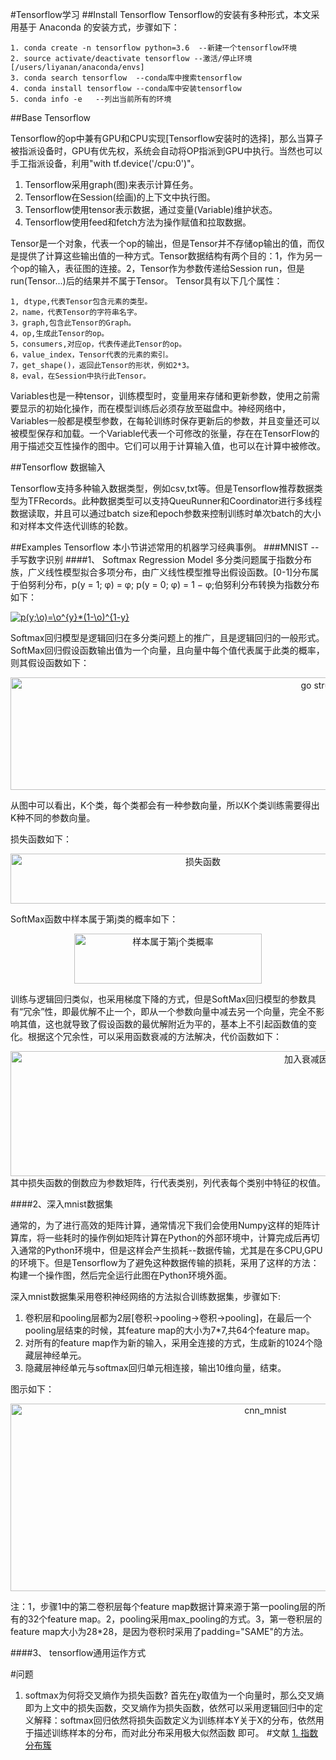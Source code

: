#Tensorflow学习
##Install Tensorflow
Tensorflow的安装有多种形式，本文采用基于 Anaconda 的安装方式，步骤如下：

	1. conda create -n tensorflow python=3.6  --新建一个tensorflow环境
	2. source activate/deactivate tensorflow --激活/停止环境[/users/liyanan/anaconda/envs]
	3. conda search tensorflow  --conda库中搜索tensorflow
	4. conda install tensorflow --conda库中安装tensorflow
	5. conda info -e   --列出当前所有的环境
	 
##Base Tensorflow

Tensorflow的op中兼有GPU和CPU实现[Tensorflow安装时的选择]，那么当算子被指派设备时，GPU有优先权，系统会自动将OP指派到GPU中执行。当然也可以手工指派设备，利用"with tf.device('/cpu:0')"。

1. Tensorflow采用graph(图)来表示计算任务。
2. Tensorflow在Session(绘画)的上下文中执行图。
3. Tensorflow使用tensor表示数据，通过变量(Variable)维护状态。
4. Tensorflow使用feed和fetch方法为操作赋值和拉取数据。

Tensor是一个对象，代表一个op的输出，但是Tensor并不存储op输出的值，而仅是提供了计算这些输出值的一种方式。Tensor数据结构有两个目的：1，作为另一个op的输入，表征图的连接。2，Tensor作为参数传递给Session run，但是run(Tensor...)后的结果并不属于Tensor。
Tensor具有以下几个属性：
	
	1, dtype,代表Tensor包含元素的类型。
	2，name，代表Tensor的字符串名字。
	3，graph,包含此Tensor的Graph。
	4，op,生成此Tensor的op。
	5，consumers,对应op，代表传递此Tensor的op。
	6，value_index，Tensor代表的元素的索引。
	7，get_shape()，返回此Tensor的形状，例如2*3。
	8，eval，在Session中执行此Tensor。
	
Variables也是一种tensor，训练模型时，变量用来存储和更新参数，使用之前需要显示的初始化操作，而在模型训练后必须存放至磁盘中。神经网络中，Variables一般都是模型参数，在每轮训练时保存更新后的参数，并且变量还可以被模型保存和加载。一个Variable代表一个可修改的张量，存在在TensorFlow的用于描述交互性操作的图中。它们可以用于计算输入值，也可以在计算中被修改。


##Tensorflow 数据输入

Tensorflow支持多种输入数据类型，例如csv,txt等。但是Tensorflow推荐数据类型为TFRecords。此种数据类型可以支持QueuRunner和Coordinator进行多线程数据读取，并且可以通过batch size和epoch参数来控制训练时单次batch的大小和对样本文件迭代训练的轮数。


##Examples Tensorflow
本小节讲述常用的机器学习经典事例。
###MNIST  --手写数字识别
####1、 Softmax Regression  Model
多分类问题属于指数分布族，广义线性模型拟合多项分布，由广义线性模型推导出假设函数。[0-1]分布属于伯努利分布，p(y = 1; φ) = φ; p(y = 0; φ) = 1 − φ;伯努利分布转换为指数分布如下：

<a href="http://www.codecogs.com/eqnedit.php?latex=p(y;\o)=\o^{y}*(1-\o)^{1-y}" target="_blank"><img src="http://latex.codecogs.com/gif.latex?p(y;\o)=\o^{y}*(1-\o)^{1-y}" title="p(y;\o)=\o^{y}*(1-\o)^{1-y}" /></a>

Softmax回归模型是逻辑回归在多分类问题上的推广，且是逻辑回归的一般形式。SoftMax回归假设函数输出值为一个向量，且向量中每个值代表属于此类的概率，则其假设函数如下：

<div align=center>
<img src="http://a3.qpic.cn/psb?/V14Ifnin2f6pWC/HY*dcCqTaSB7vMZJ1X8rH1hYeqskgs7KDoKKwfArziQ!/b/dPIAAAAAAAAA&bo=vAYKAgAAAAADB5A!&rf=viewer_4" width="1000" height="180" alt="go struct结构"/>
</div>

从图中可以看出，K个类，每个类都会有一种参数向量，所以K个类训练需要得出K种不同的参数向量。

损失函数如下：

<div align=center>
<img src="http://a3.qpic.cn/psb?/V14Ifnin2f6pWC/Jzo0l1zwMcw0KFRg4U3Rqt1u6667cNrdxptk3yJfZUw!/b/dPIAAAAAAAAA&bo=dAT.AAAAAAADAKs!&rf=viewer_4" width="600" height="80" alt="损失函数"/>
</div>

SoftMax函数中样本属于第j类的概率如下：

<div align=center>
<img src="http://a1.qpic.cn/psb?/V14Ifnin2f6pWC/BjhqA0DU74W8woxRUM2pwF67NA2d7BmZgZTCe.Geazs!/b/dGsBAAAAAAAA&bo=vALOAAAAAAADB1I!&rf=viewer_4" width="300" height="80" alt="样本属于第j个类概率"/>
</div>

训练与逻辑回归类似，也采用梯度下降的方式，但是SoftMax回归模型的参数具有“冗余”性，即最优解不止一个，即从一个参数向量中减去另一个向量，完全不影响其值，这也就导致了假设函数的最优解附近为平的，基本上不引起函数值的变化。根据这个冗余性，可以采用函数衰减的方法解决，代价函数如下：

<div align=center>
<img src="http://a3.qpic.cn/psb?/V14Ifnin2f6pWC/QwHzOnU0MdgZgQKB.6VW5gx2yy1O50P.9*ZgWA9whfU!/b/dPIAAAAAAAAA&bo=8wWAAgAAAAADAFE!&rf=viewer_4" width="1000" height="200" alt="加入衰减因子损失函数"/>
</div>  
其中损失函数的倒数应为参数矩阵，行代表类别，列代表每个类别中特征的权值。

####2、深入mnist数据集

通常的，为了进行高效的矩阵计算，通常情况下我们会使用Numpy这样的矩阵计算库，将一些耗时的操作例如矩阵计算在Python的外部环境中，计算完成后再切入通常的Python环境中，但是这样会产生损耗--数据传输，尤其是在多CPU,GPU的环境下。但是Tensorflow为了避免这种数据传输的损耗，采用了这样的方法：构建一个操作图，然后完全运行此图在Python环境外面。

深入mnist数据集采用卷积神经网络的方法拟合训练数据集，步骤如下:

1. 卷积层和pooling层都为2层[卷积->pooling->卷积->pooling]，在最后一个pooling层结束的时候，其feature map的大小为7*7,共64个feature map。
2. 对所有的feature map作为新的输入，采用全连接的方式，生成新的1024个隐藏层神经单元。
3. 隐藏层神经单元与softmax回归单元相连接，输出10维向量，结束。

图示如下：
<div align=center>
<img src="http://a3.qpic.cn/psb?/V14Ifnin2f6pWC/uZPblmfQcYpVJeC9g3h.aXDQCD9nInBNOa7EYkvKUgM!/b/dPIAAAAAAAAA&bo=bQaAAgAAAAARB9k!&rf=viewer_4" width="800" height="300" alt="cnn_mnist"/>
</div>  

注：1，步骤1中的第二卷积层每个feature map数据计算来源于第一pooling层的所有的32个feature map。2，pooling采用max_pooling的方式。3，第一卷积层的feature map大小为28*28，是因为卷积时采用了padding="SAME"的方法。

####3、 tensorflow通用运作方式



#问题
1. softmax为何将交叉熵作为损失函数?  首先在y取值为一个向量时，那么交叉熵即为上文中的损失函数，交叉熵作为损失函数，依然可以采用逻辑回归中的定义解释：softmax回归依然将损失函数定义为训练样本Y关于X的分布，依然用于描述训练样本的分布，而对此分布采用极大似然函数 即可。
#文献
[1. 指数分布簇](http://www.cnblogs.com/BYRans/p/4735409.html)


